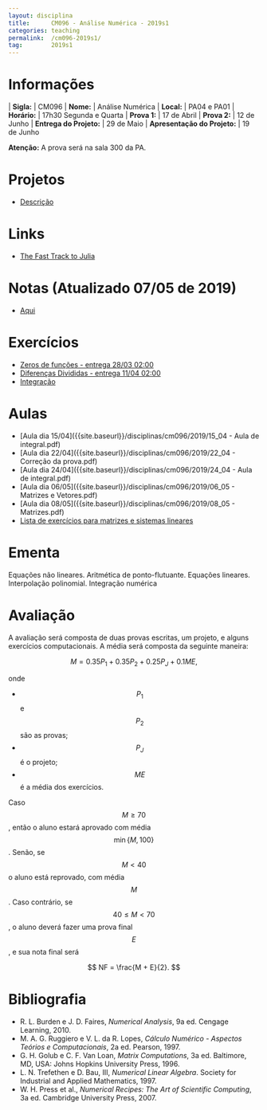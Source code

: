 ```yaml
---
layout: disciplina
title:      CM096 - Análise Numérica - 2019s1
categories: teaching
permalink:  /cm096-2019s1/
tag:        2019s1
---
```


# Informações

  | **Sigla:**   | CM096
  | **Nome:**    | Análise Numérica
  | **Local:**   | PA04 e PA01
  | **Horário:** | 17h30 Segunda e Quarta
  | **Prova 1:** | 17 de Abril
  | **Prova 2:** | 12 de Junho
  | **Entrega do Projeto:** | 29 de Maio
  | **Apresentação do Projeto:** | 19 de Junho

**Atenção:** A prova será na sala 300 da PA.

# Projetos

- [Descrição]({{site.baseurl}}/disciplinas/cm096/2019/projetos.html)

# Links

- [The Fast Track to Julia](https://juliadocs.github.io/Julia-Cheat-Sheet/)

# Notas (Atualizado 07/05 de 2019)

- [Aqui]({{site.baseurl}}/disciplinas/cm096/2019/notas.pdf)

# Exercícios

- [Zeros de funções - entrega 28/03 02:00](https://classroom.github.com/a/vhXKDXuO)
- [Diferenças Divididas - entrega 11/04 02:00](https://classroom.github.com/a/SV8a35QN)
- [Integração](https://classroom.github.com/a/tASKXAwh)

# Aulas

- [Aula dia 15/04]({{site.baseurl}}/disciplinas/cm096/2019/15_04 - Aula de integral.pdf)
- [Aula dia 22/04]({{site.baseurl}}/disciplinas/cm096/2019/22_04 - Correção da prova.pdf)
- [Aula dia 24/04]({{site.baseurl}}/disciplinas/cm096/2019/24_04 - Aula de integral.pdf)
- [Aula dia 06/05]({{site.baseurl}}/disciplinas/cm096/2019/06_05 - Matrizes e Vetores.pdf)
- [Aula dia 08/05]({{site.baseurl}}/disciplinas/cm096/2019/08_05 - Matrizes.pdf)
- [Lista de exercícios para matrizes e sistemas lineares]({{site.baseurl}}/disciplinas/cm096/2019/exercícios.pdf)

# Ementa

Equações não lineares. Aritmética de ponto-flutuante. Equações lineares. Interpolação
polinomial. Integração numérica

# Avaliação

A avaliação será composta de duas provas escritas, um projeto, e alguns exercícios
computacionais.
A média será composta da seguinte maneira:

$$ M = 0.35 P_1 + 0.35 P_2 + 0.25 P_J + 0.1 ME, $$

onde

- $$P_1$$ e $$P_2$$ são as provas;
- $$P_J$$ é o projeto;
- $$ME$$ é a média dos exercícios.

Caso $$M \geq 70$$, então o aluno estará aprovado com média $$\min\{M, 100\}$$.
Senão, se $$M < 40$$ o aluno está reprovado, com média $$M$$.
Caso contrário, se $$40 \leq M < 70$$, o aluno deverá fazer uma prova final $$E$$, e
sua nota final será

$$ NF = \frac{M + E}{2}. $$

# Bibliografia

  - R. L. Burden e J. D. Faires, *Numerical Analysis*, 9a ed. Cengage Learning,
    2010.
  - M. A. G. Ruggiero e V. L. da R. Lopes, *Cálculo Numérico - Aspectos Teórios e
   Computacionais*, 2a ed. Pearson, 1997.
  - G. H. Golub e C. F. Van Loan, *Matrix Computations*, 3a ed. Baltimore, MD,
    USA: Johns Hopkins University Press, 1996.
  - L. N. Trefethen e D. Bau, III, *Numerical Linear Algebra*. Society for
    Industrial and Applied Mathematics, 1997.
  - W. H. Press et al., *Numerical Recipes: The Art of Scientific Computing*, 3a
    ed. Cambridge University Press, 2007.

